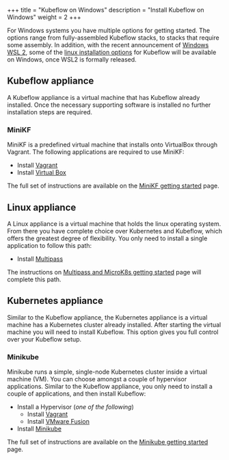 +++
title = "Kubeflow on Windows"
description = "Install Kubeflow on Windows"
weight = 2
+++

<!--
  TODO: Create a table that summarizes the options below, helping the user choose
        more quickly
  TODO: Surface the windows specific instructions here. For instance, when WSL2 is
        available more broadly, add instructions here.
-->

For Windows systems you have multiple options for getting started. The options range
from fully-assembled Kubeflow stacks, to stacks that require some assembly.
In addition, with the recent announcement of
[Windows WSL 2](https://devblogs.microsoft.com/commandline/announcing-wsl-2/),
some of the [linux installation options](/docs/started/workstation/getting-started-linux)
for Kubeflow will be available on Windows, once WSL2 is formally released.

## Kubeflow appliance

A Kubeflow appliance is a virtual machine that has Kubeflow already installed. Once the
necessary supporting software is installed no further installation steps are required.

### MiniKF

MiniKF is a predefined virtual machine that installs onto VirtualBox through Vagrant.
The following applications are required to use MiniKF:

- Install [Vagrant](https://www.vagrantup.com/downloads.html)
- Install [Virtual Box](https://www.virtualbox.org/wiki/Downloads)

The full set of instructions are available on the
[MiniKF getting started](/docs/other-guides/virtual-dev/getting-started-minikf/) page.

## Linux appliance

A Linux appliance is a virtual machine that holds the linux operating system. From there
you have complete choice over Kubernetes and Kubeflow, which offers the greatest degree
of flexibility. You only need to install a single application to follow this path:

- Install [Multipass](https://multipass.run/#install)

The instructions on [Multipass and MicroK8s getting started](/docs/other-guides/virtual-dev/getting-started-multipass/)
page will complete this path.

## Kubernetes appliance

Similar to the Kubeflow appliance, the Kubernetes appliance is a virtual machine has a
Kubernetes cluster already installed. After starting the virtual machine you will need
to install Kubeflow. This option gives you full control over your Kubeflow setup.

### Minikube

Minikube runs a simple, single-node Kubernetes cluster inside a virtual machine (VM).
You can choose amongst a couple of hypervisor applications. Similar to the Kubeflow
appliance, you only need to install a couple of applications, and then install Kubeflow:

- Install a Hypervisor (*one of the following*)
  - Install [Vagrant](https://www.vagrantup.com/downloads.html)
  - Install [VMware Fusion](https://www.vmware.com/products/fusion)
- Install [Minikube](https://github.com/kubernetes/minikube/releases)

The full set of instructions are available on the
[Minikube getting started](/docs/other-guides/virtual-dev/getting-started-minikube/) page.
